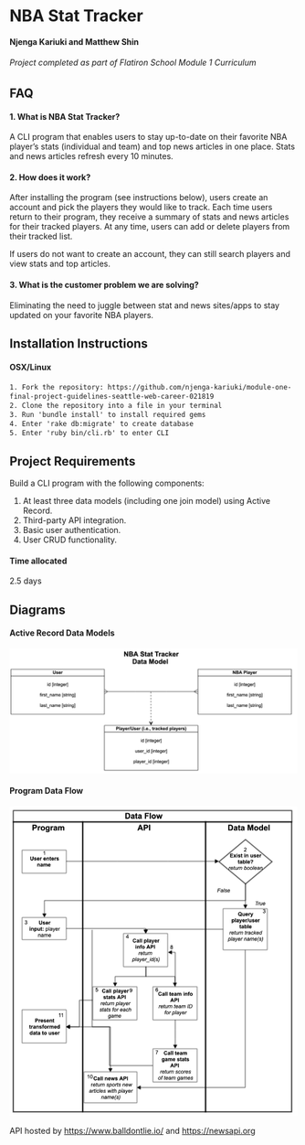 # NBA Stat Tracker

#### Njenga Kariuki and Matthew Shin
###### Project completed as part of Flatiron School Module 1 Curriculum

## FAQ
#### 1. What is NBA Stat Tracker?
A CLI program that enables users to stay up-to-date on their favorite NBA player’s stats (individual and team) and top news articles in one place. Stats and news articles refresh every 10 minutes.

#### 2. How does it work?
After installing the program (see instructions below), users create an account and pick the players they would like to track. Each time users return to their program, they receive a summary of stats and news articles for their tracked players. At any time, users can add or delete players from their tracked list.   

If users do not want to create an account, they can still search players and view stats and top articles.

#### 3. What is the customer problem we are solving?
Eliminating the need to juggle between stat and news sites/apps to stay updated on your favorite NBA players.

## Installation Instructions
#### OSX/Linux
```
1. Fork the repository: https://github.com/njenga-kariuki/module-one-final-project-guidelines-seattle-web-career-021819
2. Clone the repository into a file in your terminal
3. Run 'bundle install' to install required gems
4. Enter 'rake db:migrate' to create database
5. Enter 'ruby bin/cli.rb' to enter CLI
```
## Project Requirements
Build a CLI program with the following components:
1.	At least three data models (including one join model) using Active Record.
2.	Third-party API integration.
3.	Basic user authentication.
4.	User CRUD functionality.

#### Time allocated
2.5 days

## Diagrams
#### Active Record Data Models
![Data model](data_model.png)

#### Program Data Flow

![Data model](data_flow.png)


API hosted by https://www.balldontlie.io/ and https://newsapi.org
